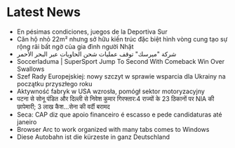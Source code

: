 # Latest News
-  En pésimas condiciones, juegos de la Deportiva Sur
-  Căn hộ nhỏ 22m² nhưng sở hữu kiến trúc đặc biệt hình vòng cung tạo sự rộng rãi bất ngờ của gia đình người Nhật
-  شركة "ميرسك" توقف عمليات شحن الحاويات عبر البحر الأحمر
-  Soccerladuma | SuperSport Jump To Second With Comeback Win Over Swallows
-  Szef Rady Europejskiej: nowy szczyt w sprawie wsparcia dla Ukrainy na początku przyszłego roku
-  Aktywność fabryk w USA wzrosła, pomógł sektor motoryzacyjny
-  पटना से सोनू पंडित और दिल्ली से निवेश कुमार गिरफ्तार:4 राज्यों के 23 ठिकानों पर NIA की छापेमारी; 3 लाख कैश...सेना की वर्दी बरामद
-  Seca: CAP diz que apoio financeiro é escasso e pede candidaturas até janeiro
-  Browser Arc to work organized with many tabs comes to Windows
-  Diese Autobahn ist die kürzeste in ganz Deutschland
